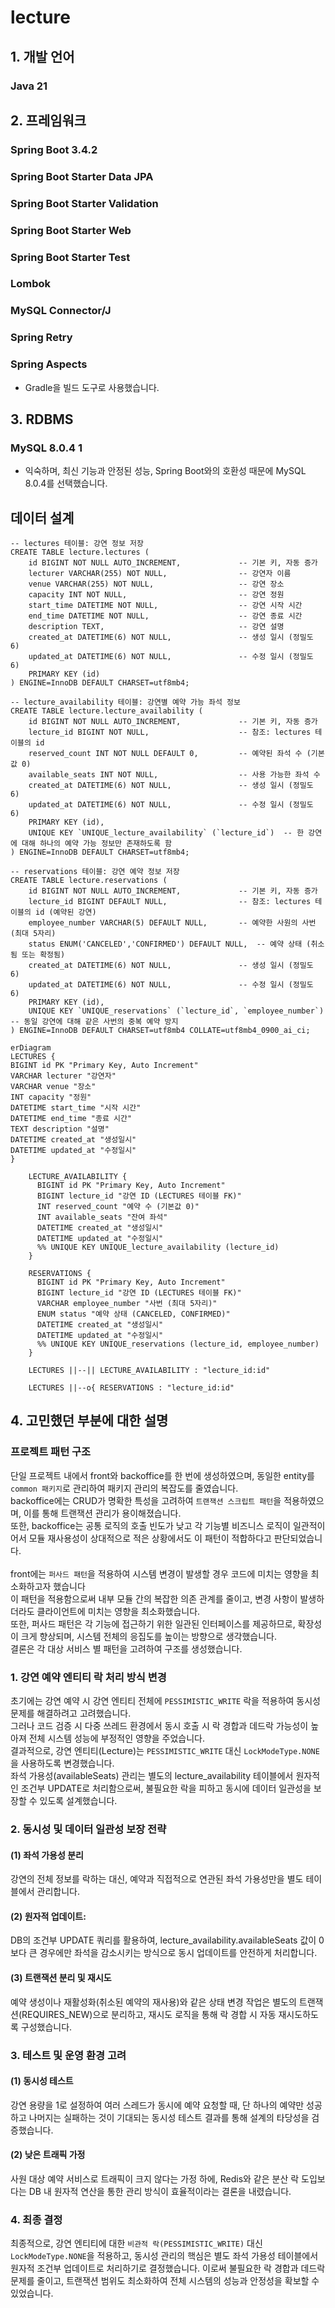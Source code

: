 # lecture
## 1. 개발 언어
### Java 21

## 2. 프레임워크
### Spring Boot 3.4.2
### Spring Boot Starter Data JPA
### Spring Boot Starter Validation
### Spring Boot Starter Web
### Spring Boot Starter Test
### Lombok
### MySQL Connector/J
### Spring Retry
### Spring Aspects
- Gradle을 빌드 도구로 사용했습니다.

## 3. RDBMS
### MySQL 8.0.4 1
- 익숙하며, 최신 기능과 안정된 성능, Spring Boot와의 호환성 때문에 MySQL 8.0.4를 선택했습니다.
## 데이터 설계

```mysql
-- lectures 테이블: 강연 정보 저장
CREATE TABLE lecture.lectures (
    id BIGINT NOT NULL AUTO_INCREMENT,             -- 기본 키, 자동 증가
    lecturer VARCHAR(255) NOT NULL,                -- 강연자 이름
    venue VARCHAR(255) NOT NULL,                   -- 강연 장소
    capacity INT NOT NULL,                         -- 강연 정원
    start_time DATETIME NOT NULL,                  -- 강연 시작 시간
    end_time DATETIME NOT NULL,                    -- 강연 종료 시간
    description TEXT,                              -- 강연 설명
    created_at DATETIME(6) NOT NULL,               -- 생성 일시 (정밀도 6)
    updated_at DATETIME(6) NOT NULL,               -- 수정 일시 (정밀도 6)
    PRIMARY KEY (id)
) ENGINE=InnoDB DEFAULT CHARSET=utf8mb4;

-- lecture_availability 테이블: 강연별 예약 가능 좌석 정보
CREATE TABLE lecture.lecture_availability (
    id BIGINT NOT NULL AUTO_INCREMENT,             -- 기본 키, 자동 증가
    lecture_id BIGINT NOT NULL,                    -- 참조: lectures 테이블의 id
    reserved_count INT NOT NULL DEFAULT 0,         -- 예약된 좌석 수 (기본값 0)
    available_seats INT NOT NULL,                  -- 사용 가능한 좌석 수
    created_at DATETIME(6) NOT NULL,               -- 생성 일시 (정밀도 6)
    updated_at DATETIME(6) NOT NULL,               -- 수정 일시 (정밀도 6)
    PRIMARY KEY (id),
    UNIQUE KEY `UNIQUE_lecture_availability` (`lecture_id`)  -- 한 강연에 대해 하나의 예약 가능 정보만 존재하도록 함
) ENGINE=InnoDB DEFAULT CHARSET=utf8mb4;

-- reservations 테이블: 강연 예약 정보 저장
CREATE TABLE lecture.reservations (
    id BIGINT NOT NULL AUTO_INCREMENT,             -- 기본 키, 자동 증가
    lecture_id BIGINT DEFAULT NULL,                -- 참조: lectures 테이블의 id (예약된 강연)
    employee_number VARCHAR(5) DEFAULT NULL,       -- 예약한 사원의 사번 (최대 5자리)
    status ENUM('CANCELED','CONFIRMED') DEFAULT NULL,  -- 예약 상태 (취소됨 또는 확정됨)
    created_at DATETIME(6) NOT NULL,               -- 생성 일시 (정밀도 6)
    updated_at DATETIME(6) NOT NULL,               -- 수정 일시 (정밀도 6)
    PRIMARY KEY (id),
    UNIQUE KEY `UNIQUE_reservations` (`lecture_id`, `employee_number`)  -- 동일 강연에 대해 같은 사번의 중복 예약 방지
) ENGINE=InnoDB DEFAULT CHARSET=utf8mb4 COLLATE=utf8mb4_0900_ai_ci;
```
```mermaid
erDiagram
LECTURES {
BIGINT id PK "Primary Key, Auto Increment"
VARCHAR lecturer "강연자"
VARCHAR venue "장소"
INT capacity "정원"
DATETIME start_time "시작 시간"
DATETIME end_time "종료 시간"
TEXT description "설명"
DATETIME created_at "생성일시"
DATETIME updated_at "수정일시"
}

    LECTURE_AVAILABILITY {
      BIGINT id PK "Primary Key, Auto Increment"
      BIGINT lecture_id "강연 ID (LECTURES 테이블 FK)"
      INT reserved_count "예약 수 (기본값 0)"
      INT available_seats "잔여 좌석"
      DATETIME created_at "생성일시"
      DATETIME updated_at "수정일시"
      %% UNIQUE KEY UNIQUE_lecture_availability (lecture_id)
    }
    
    RESERVATIONS {
      BIGINT id PK "Primary Key, Auto Increment"
      BIGINT lecture_id "강연 ID (LECTURES 테이블 FK)"
      VARCHAR employee_number "사번 (최대 5자리)"
      ENUM status "예약 상태 (CANCELED, CONFIRMED)"
      DATETIME created_at "생성일시"
      DATETIME updated_at "수정일시"
      %% UNIQUE KEY UNIQUE_reservations (lecture_id, employee_number)
    }
    
    LECTURES ||--|| LECTURE_AVAILABILITY : "lecture_id:id"
    
    LECTURES ||--o{ RESERVATIONS : "lecture_id:id"
```

## 4. 고민했던 부분에 대한 설명
### 프로젝트 패턴 구조
단일 프로젝트 내에서 front와 backoffice를 한 번에 생성하였으며, 동일한 entity를 `common 패키지`로 관리하여 패키지 관리의 복잡도를 줄였습니다. <br>
backoffice에는 CRUD가 명확한 특성을 고려하여 `트랜잭션 스크립트 패턴`을 적용하였으며, 이를 통해 트랜잭션 관리가 용이해졌습니다. <br>
또한, backoffice는 공통 로직의 호출 빈도가 낮고 각 기능별 비즈니스 로직이 일관적이어서 모듈 재사용성이 상대적으로 적은 상황에서도 이 패턴이 적합하다고 판단되었습니다. <br><br>
front에는 `퍼사드 패턴`을 적용하여 시스템 변경이 발생할 경우 코드에 미치는 영향을 최소화하고자 했습니다 <br>
이 패턴을 적용함으로써 내부 모듈 간의 복잡한 의존 관계를 줄이고, 변경 사항이 발생하더라도 클라이언트에 미치는 영향을 최소화했습니다. <br>
또한, 퍼사드 패턴은 각 기능에 접근하기 위한 일관된 인터페이스를 제공하므로, 확장성이 크게 향상되며, 시스템 전체의 응집도를 높이는 방향으로 생각했습니다. <br>
결론은 각 대상 서비스 별 패턴을 고려하여 구조를 생성했습니다.

### 1. 강연 예약 엔티티 락 처리 방식 변경
초기에는 강연 예약 시 강연 엔티티 전체에 `PESSIMISTIC_WRITE` 락을 적용하여 동시성 문제를 해결하려고 고려했습니다. <br>
그러나 코드 검증 시 다중 쓰레드 환경에서 동시 호출 시 락 경합과 데드락 가능성이 높아져 전체 시스템 성능에 부정적인 영향을 주었습니다. <br>
결과적으로, 강연 엔티티(Lecture)는 `PESSIMISTIC_WRITE` 대신 `LockModeType.NONE`을 사용하도록 변경했습니다. <br>
좌석 가용성(availableSeats) 관리는 별도의 lecture_availability 테이블에서 원자적인 조건부 UPDATE로 처리함으로써, 불필요한 락을 피하고 동시에 데이터 일관성을 보장할 수 있도록 설계했습니다.

### 2. 동시성 및 데이터 일관성 보장 전략
#### (1) 좌석 가용성 분리
강연의 전체 정보를 락하는 대신, 예약과 직접적으로 연관된 좌석 가용성만을 별도 테이블에서 관리합니다.
#### (2) 원자적 업데이트:
DB의 조건부 UPDATE 쿼리를 활용하여, lecture_availability.availableSeats 값이 0보다 큰 경우에만 좌석을 감소시키는 방식으로 동시 업데이트를 안전하게 처리합니다.
#### (3) 트랜잭션 분리 및 재시도
예약 생성이나 재활성화(취소된 예약의 재사용)와 같은 상태 변경 작업은 별도의 트랜잭션(REQUIRES_NEW)으로 분리하고, 재시도 로직을 통해 락 경합 시 자동 재시도하도록 구성했습니다.

### 3. 테스트 및 운영 환경 고려
#### (1) 동시성 테스트
강연 용량을 1로 설정하여 여러 스레드가 동시에 예약 요청할 때, 단 하나의 예약만 성공하고 나머지는 실패하는 것이 기대되는 동시성 테스트 결과를 통해 설계의 타당성을 검증했습니다.
#### (2) 낮은 트래픽 가정
사원 대상 예약 서비스로 트래픽이 크지 않다는 가정 하에, Redis와 같은 분산 락 도입보다는 DB 내 원자적 연산을 통한 관리 방식이 효율적이라는 결론을 내렸습니다.

### 4. 최종 결정
최종적으로, 강연 엔티티에 대한 `비관적 락(PESSIMISTIC_WRITE)` 대신 `LockModeType.NONE`을 적용하고, 동시성 관리의 핵심은 별도 좌석 가용성 테이블에서 원자적 조건부 업데이트로 처리하기로 결정했습니다.
이로써 불필요한 락 경합과 데드락 문제를 줄이고, 트랜잭션 범위도 최소화하여 전체 시스템의 성능과 안정성을 확보할 수 있었습니다.

